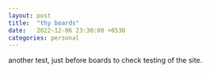 ```yaml
---
layout: post
title:  "thy boards"
date:   2022-12-06 23:30:00 +0530
categories: personal
---
```


<p id="output">another test, just before boards to check testing of the site.</p>